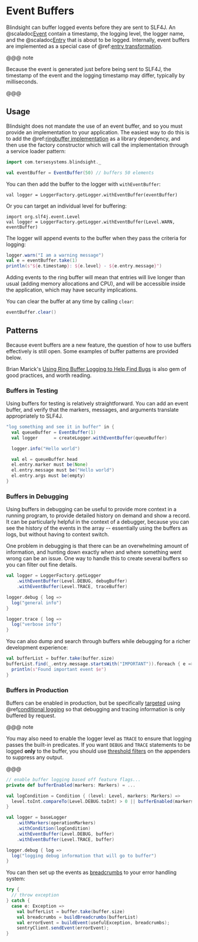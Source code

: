# Event Buffers

Blindsight can buffer logged events before they are sent to SLF4J.  An @scaladoc[Event](com.tersesystems.blindsight.EventBuffer.Event) contain a timestamp, the logging level, the logger name, and the @scaladoc[Entry](com.tersesystems.blindsight.Entry) that is about to be logged.  Internally, event buffers are implemented as a special case of @ref:[entry transformation](transform.md).

@@@ note

Because the event is generated just before being sent to SLF4J, the timestamp of the event and the logging timestamp may differ, typically by milliseconds.

@@@

## Usage 

Blindsight does not mandate the use of an event buffer, and so you must provide an implementation to your application.  The easiest way to do this is to add the @ref:[ringbuffer implementation](../setup/index.md) as a library dependency, and then use the factory constructor which will call the implementation through a service loader pattern:

```scala
import com.tersesystems.blindsight._

val eventBuffer = EventBuffer(50) // buffers 50 elements
```

You can then add the buffer to the logger with `withEventBuffer`:

```text
val logger = LoggerFactory.getLogger.withEventBuffer(eventBuffer)
```

Or you can target an individual level for buffering:

```text
import org.slf4j.event.Level
val logger = LoggerFactory.getLogger.withEventBuffer(Level.WARN, eventBuffer)
```

The logger will append events to the buffer when they pass the criteria for logging:

```scala
logger.warn("I am a warning message")
val e = eventBuffer.take(1)
println(s"${e.timestamp}: ${e.level} - ${e.entry.message}")
```

Adding events to the ring buffer will mean that entries will live longer than usual (adding memory allocations and CPU), and will be accessible inside the application, which may have security implications.  

You can clear the buffer at any time by calling `clear`:

```scala
eventBuffer.clear()
```

## Patterns

Because event buffers are a new feature, the question of how to use buffers effectively is still open.  Some examples of buffer patterns are provided below.  

Brian Marick's [Using Ring Buffer Logging to Help Find Bugs](http://www.exampler.com/writing/ring-buffer.pdf) is also gem of good practices, and worth reading.

### Buffers in Testing

Using buffers for testing is relatively straightforward.  You can add an event buffer, and verify that the markers, messages, and arguments translate appropriately to SLF4J.

```scala
"log something and see it in buffer" in {
  val queueBuffer = EventBuffer(1)
  val logger      = createLogger.withEventBuffer(queueBuffer)

  logger.info("Hello world")

  val el = queueBuffer.head
  el.entry.marker must be(None)
  el.entry.message must be("Hello world")
  el.entry.args must be(empty)
}
```

### Buffers in Debugging

Using buffers in debugging can be useful to provide more context in a running program, to provide detailed history on demand and show a record.  It can be particularly helpful in the context of a debugger, because you can see the history of the events in the array -- essentially using the buffers as logs, but without having to context switch.

One problem in debugging is that there can be an overwhelming amount of information, and hunting down exactly when and where something went wrong can be an issue.  One way to handle this to create several buffers so you can filter out fine details.

```scala
val logger = LoggerFactory.getLogger
    .withEventBuffer(Level.DEBUG, debugBuffer)
    .withEventBuffer(Level.TRACE, traceBuffer)

logger.debug { log =>
  log("general info")
}

logger.trace { log => 
  log("verbose info")
}
```

You can also dump and search through buffers while debugging for a richer development experience:

```scala
val bufferList = buffer.take(buffer.size)
bufferList.find(_.entry.message.startsWith("IMPORTANT")).foreach { e =>
  println(s"Found important event $e")
}
```

### Buffers in Production

Buffers can be enabled in production, but be specifically [targeted](https://tersesystems.com/blog/2019/07/22/targeted-diagnostic-logging-in-production/) using
@ref[conditional logging](conditional.md) so that debugging and tracing information is only buffered by request. 

@@@ note

You may also need to enable the logger level as `TRACE` to ensure that logging passes the built-in predicates.  If you want `DEBUG` and `TRACE` statements to be logged **only** to the buffer, you should use [threshold filters](http://logback.qos.ch/manual/filters.html#thresholdFilter) on the appenders to suppress any output.

@@@
 
```scala
// enable buffer logging based off feature flags...
private def bufferEnabled(markers: Markers) = ...

val logCondition = Condition { (level: Level, markers: Markers) =>
  level.toInt.compareTo(Level.DEBUG.toInt) > 0 || bufferEnabled(markers)
}

val logger = baseLogger
    .withMarkers(operationMarkers)
    .withCondition(logCondition)
    .withEventBuffer(Level.DEBUG, buffer)
    .withEventBuffer(Level.TRACE, buffer)

logger.debug { log =>
  log("logging debug information that will go to buffer")
}
```

You can then set up the events as [breadcrumbs](https://github.com/tersesystems/terse-logback-showcase/blob/master/app/handlers/SentryHandler.java) to your error handling system:

```scala
try {
  // throw exception
} catch {
  case e: Exception =>
    val bufferList = buffer.take(buffer.size)
    val breadcrumbs = buildBreadcrumbs(bufferList)
    val errorEvent = buildEvent(usefulException, breadcrumbs);
    sentryClient.sendEvent(errorEvent);
}
```
